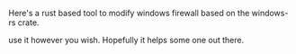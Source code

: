 
Here's a rust based tool to modify windows firewall based on the windows-rs crate.

use it however you wish. Hopefully it helps some one out there.

